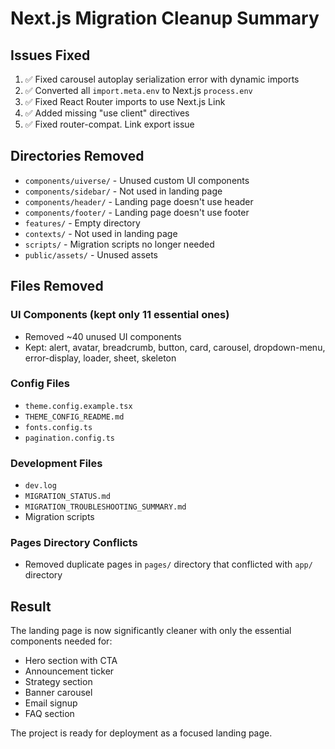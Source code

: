 # Next.js Migration Cleanup Summary

## Issues Fixed
1. ✅ Fixed carousel autoplay serialization error with dynamic imports
2. ✅ Converted all `import.meta.env` to Next.js `process.env`
3. ✅ Fixed React Router imports to use Next.js Link
4. ✅ Added missing "use client" directives
5. ✅ Fixed router-compat. Link export issue

## Directories Removed
- `components/uiverse/` - Unused custom UI components
- `components/sidebar/` - Not used in landing page
- `components/header/` - Landing page doesn't use header
- `components/footer/` - Landing page doesn't use footer
- `features/` - Empty directory
- `contexts/` - Not used in landing page
- `scripts/` - Migration scripts no longer needed
- `public/assets/` - Unused assets

## Files Removed
### UI Components (kept only 11 essential ones)
- Removed ~40 unused UI components
- Kept: alert, avatar, breadcrumb, button, card, carousel, dropdown-menu, error-display, loader, sheet, skeleton

### Config Files
- `theme.config.example.tsx`
- `THEME_CONFIG_README.md`
- `fonts.config.ts`
- `pagination.config.ts`

### Development Files
- `dev.log`
- `MIGRATION_STATUS.md`
- `MIGRATION_TROUBLESHOOTING_SUMMARY.md`
- Migration scripts

### Pages Directory Conflicts
- Removed duplicate pages in `pages/` directory that conflicted with `app/` directory

## Result
The landing page is now significantly cleaner with only the essential components needed for:
- Hero section with CTA
- Announcement ticker
- Strategy section
- Banner carousel
- Email signup
- FAQ section

The project is ready for deployment as a focused landing page.